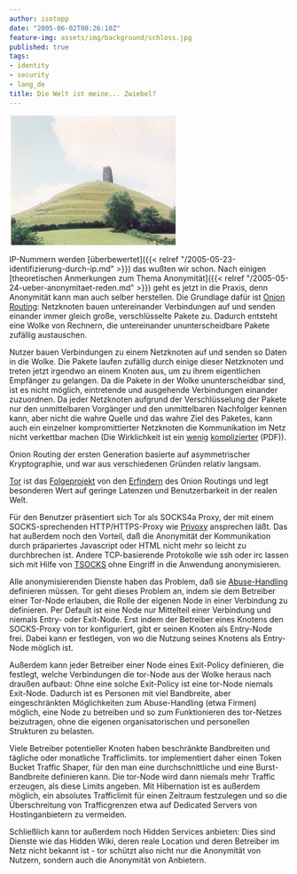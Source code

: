 ```yaml
---
author: isotopp
date: "2005-06-02T08:26:10Z"
feature-img: assets/img/background/schloss.jpg
published: true
tags:
- identity
- security
- lang_de
title: Die Welt ist meine... Zwiebel?
---
```

![](/uploads/tor.jpg)

IP-Nummern werden
[überbewertet]({{< relref "/2005-05-23-identifizierung-durch-ip.md" >}})
das wußten wir schon. Nach einigen
[theoretischen Anmerkungen zum Thema Anonymität]({{< relref "/2005-05-24-ueber-anonymitaet-reden.md" >}})
geht es jetzt in die Praxis, denn Anonymität kann man auch selber
herstellen. Die Grundlage dafür ist
[Onion Routing](http://en.wikipedia.org/wiki/Onion_routing): Netzknoten
bauen untereinander Verbindungen auf und senden einander immer gleich große,
verschlüsselte Pakete zu. Dadurch entsteht eine Wolke von Rechnern, die
untereinander ununterscheidbare Pakete zufällig austauschen.

Nutzer bauen Verbindungen zu einem Netzknoten auf und senden so Daten in die
Wolke. Die Pakete laufen zufällig durch einige dieser Netzknoten und treten
jetzt irgendwo an einem Knoten aus, um zu ihrem eigentlichen Empfänger zu
gelangen. Da die Pakete in der Wolke ununterscheidbar sind, ist es nicht
möglich, eintretende und ausgehende Verbindungen einander zuzuordnen. Da
jeder Netzknoten aufgrund der Verschlüsselung der Pakete nur den
unmittelbaren Vorgänger und den unmittelbaren Nachfolger kennen kann, aber
nicht die wahre Quelle und das wahre Ziel des Paketes, kann auch ein
einzelner kompromittierter Netzknoten die Kommunikation im Netz nicht
verkettbar machen (Die Wirklichkeit ist ein
[wenig](http://tor.eff.org/cvs/tor/doc/design-paper/tor-design.pdf) 
[komplizierter](http://freehaven.net/~arma/21c3-slides.pdf) (PDF)).

Onion Routing der ersten Generation basierte auf asymmetrischer
Kryptographie, und war aus verschiedenen Gründen relativ langsam.

[Tor](http://tor.eff.org/) ist das 
[Folgeprojekt](http://en.wikipedia.org/wiki/Tor_(Anonymous_network)) von den
[Erfindern](http://tor.eff.org/people.html) des Onion Routings und legt
besonderen Wert auf geringe Latenzen und Benutzerbarkeit in der realen Welt.

Für den Benutzer präsentiert sich Tor als SOCKS4a Proxy, der mit einem
SOCKS-sprechenden HTTP/HTTPS-Proxy wie
[Privoxy](http://www.privoxy.org/) ansprechen läßt. Das hat außerdem noch
den Vorteil, daß die Anonymität der Kommunikation durch präpariertes
Javascript oder HTML nicht mehr so leicht zu durchbrechen ist. Andere
TCP-basierende Protokolle wie ssh oder irc lassen sich mit Hilfe von
[TSOCKS](http://tsocks.sourceforge.net/) ohne Eingriff in die Anwendung
anonymisieren.

Alle anonymisierenden Dienste haben das Problem, daß sie 
[Abuse-Handling](http://tor.eff.org/eff/tor-legal-faq.html) definieren
müssen. Tor geht dieses Problem an, indem sie dem Betreiber einer Tor-Node
erlauben, die Rolle der eigenen Node in einer Verbindung zu definieren. Per
Default ist eine Node nur Mittelteil einer Verbindung und niemals Entry-
oder Exit-Node. Erst indem der Betreiber eines Knotens den SOCKS-Proxy von
tor konfiguriert, gibt er seinen Knoten als Entry-Node frei. Dabei kann er
festlegen, von wo die Nutzung seines Knotens als Entry-Node möglich ist.

Außerdem kann jeder Betreiber einer Node eines Exit-Policy definieren, die
festlegt, welche Verbindungen die tor-Node aus der Wolke heraus nach draußen
aufbaut: Ohne eine solche Exit-Policy ist eine tor-Node niemals Exit-Node.
Dadurch ist es Personen mit viel Bandbreite, aber eingeschränkten
Möglichkeiten zum Abuse-Handling (etwa Firmen) möglich, eine Node zu
betreiben und so zum Funktionieren des tor-Netzes beizutragen, ohne die
eigenen organisatorischen und personellen Strukturen zu belasten.

Viele Betreiber potentieller Knoten haben beschränkte Bandbreiten und
tägliche oder monatliche Trafficlimits. tor implementiert daher einen Token
Bucket Traffic Shaper, für den man eine durchschnittliche und eine
Burst-Bandbreite definieren kann. Die tor-Node wird dann niemals mehr
Traffic erzeugen, als diese Limits angeben. Mit Hibernation ist es außerdem
möglich, ein absolutes Trafficlimit für einen Zeitraum festzulegen und so
die Überschreitung von Trafficgrenzen etwa auf Dedicated Servers von
Hostinganbietern zu vermeiden.

Schließlich kann tor außerdem noch Hidden Services anbieten: Dies sind
Dienste wie das Hidden Wiki, deren reale Location und deren Betreiber im
Netz nicht bekannt ist - tor schützt also nicht nur die Anonymität von
Nutzern, sondern auch die Anonymität von Anbietern.
